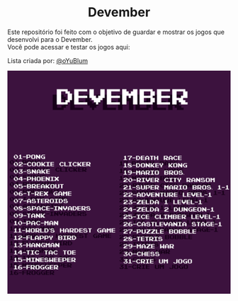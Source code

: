 <h1 align="center">Devember</h1>

Este repositório foi feito com o objetivo de guardar e mostrar os jogos que desenvolvi para o Devember. <br>
Você pode acessar e testar os jogos aqui: []()

Lista criada por: [@oYuBlum](https://twitter.com/oYuBlum/status/1333455297759891461?s=20)

![List](list.png)
